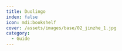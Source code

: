 ```yaml
---
title: Duolingo
index: false
icon: mdi:bookshelf
cover: /assets/images/base/02_jinzhe_1.jpg
category:
  - Guide
---
```


<Catalog />
